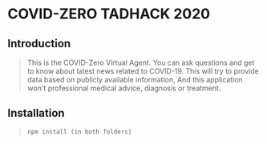 # COVID-ZERO TADHACK 2020

## Introduction

> This is the COVID-Zero Virtual Agent. You can ask questions and get to know about latest news related to COVID-19.  This will try to provide data based on publicly available information, And this application won't professional medical advice, diagnosis or treatment.


## Installation

>  ```npm install (in both folders)```


> ```npm start or expo start (to run the project)
```
